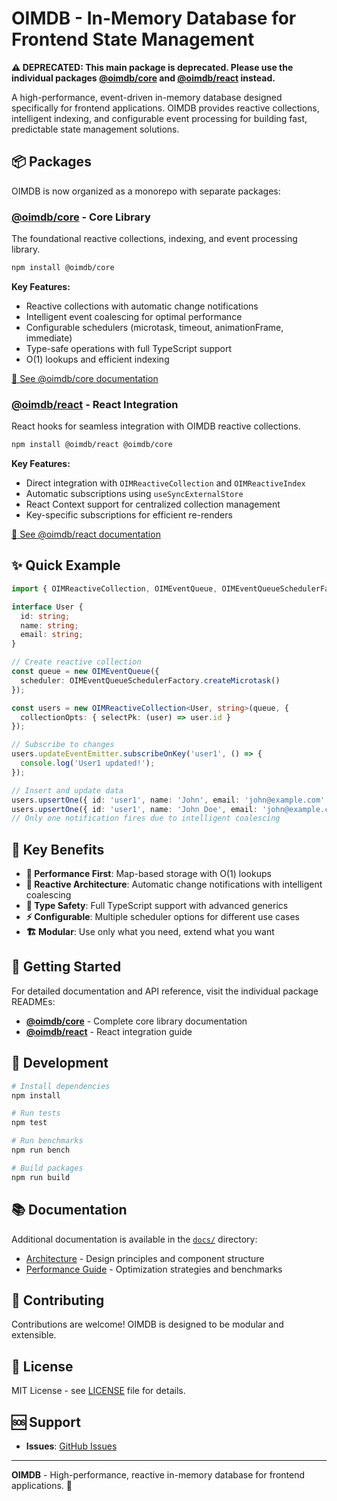# OIMDB - In-Memory Database for Frontend State Management

**⚠️ DEPRECATED: This main package is deprecated. Please use the individual packages [@oimdb/core](packages/core/) and [@oimdb/react](packages/react/) instead.**

A high-performance, event-driven in-memory database designed specifically for frontend applications. OIMDB provides reactive collections, intelligent indexing, and configurable event processing for building fast, predictable state management solutions.

## 📦 Packages

OIMDB is now organized as a monorepo with separate packages:

### [@oimdb/core](packages/core/) - Core Library
The foundational reactive collections, indexing, and event processing library.

```bash
npm install @oimdb/core
```

**Key Features:**
- Reactive collections with automatic change notifications
- Intelligent event coalescing for optimal performance  
- Configurable schedulers (microtask, timeout, animationFrame, immediate)
- Type-safe operations with full TypeScript support
- O(1) lookups and efficient indexing

[📖 See @oimdb/core documentation](packages/core/README.md)

### [@oimdb/react](packages/react/) - React Integration
React hooks for seamless integration with OIMDB reactive collections.

```bash
npm install @oimdb/react @oimdb/core
```

**Key Features:**
- Direct integration with `OIMReactiveCollection` and `OIMReactiveIndex`
- Automatic subscriptions using `useSyncExternalStore`
- React Context support for centralized collection management
- Key-specific subscriptions for efficient re-renders

[📖 See @oimdb/react documentation](packages/react/README.md)

## ✨ Quick Example

```typescript
import { OIMReactiveCollection, OIMEventQueue, OIMEventQueueSchedulerFactory } from '@oimdb/core';

interface User {
  id: string;
  name: string;
  email: string;
}

// Create reactive collection
const queue = new OIMEventQueue({
  scheduler: OIMEventQueueSchedulerFactory.createMicrotask()
});

const users = new OIMReactiveCollection<User, string>(queue, {
  collectionOpts: { selectPk: (user) => user.id }
});

// Subscribe to changes
users.updateEventEmitter.subscribeOnKey('user1', () => {
  console.log('User1 updated!');
});

// Insert and update data
users.upsertOne({ id: 'user1', name: 'John', email: 'john@example.com' });
users.upsertOne({ id: 'user1', name: 'John Doe', email: 'john@example.com' });
// Only one notification fires due to intelligent coalescing
```

## 🎯 Key Benefits

- **🚀 Performance First**: Map-based storage with O(1) lookups
- **📡 Reactive Architecture**: Automatic change notifications with intelligent coalescing  
- **🔧 Type Safety**: Full TypeScript support with advanced generics
- **⚡ Configurable**: Multiple scheduler options for different use cases
- **🏗️ Modular**: Use only what you need, extend what you want

## 🚀 Getting Started

For detailed documentation and API reference, visit the individual package READMEs:

- **[@oimdb/core](packages/core/README.md)** - Complete core library documentation
- **[@oimdb/react](packages/react/README.md)** - React integration guide

## 🧪 Development

```bash
# Install dependencies
npm install

# Run tests
npm test

# Run benchmarks
npm run bench

# Build packages
npm run build
```

## 📚 Documentation

Additional documentation is available in the [`docs/`](docs/) directory:

- [Architecture](docs/ARCHITECTURE.md) - Design principles and component structure
- [Performance Guide](docs/PERFORMANCE.md) - Optimization strategies and benchmarks

## 🤝 Contributing

Contributions are welcome! OIMDB is designed to be modular and extensible.

## 📄 License

MIT License - see [LICENSE](LICENSE) file for details.

## 🆘 Support

- **Issues**: [GitHub Issues](https://github.com/abaikov/oimdb/issues)

---

**OIMDB** - High-performance, reactive in-memory database for frontend applications. 🚀
